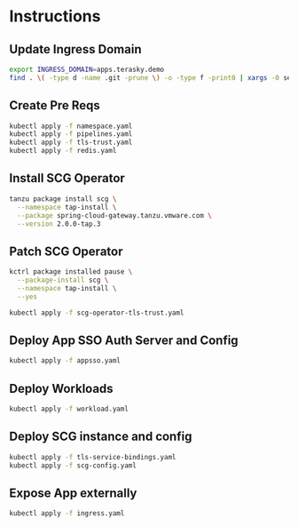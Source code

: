 # Instructions

## Update Ingress Domain
```bash
export INGRESS_DOMAIN=apps.terasky.demo
find . \( -type d -name .git -prune \) -o -type f -print0 | xargs -0 sed -i "s/tap-lab\.terasky\.demo/$INGRESS_DOMAIN/g"
```

## Create Pre Reqs
```bash
kubectl apply -f namespace.yaml
kubectl apply -f pipelines.yaml
kubectl apply -f tls-trust.yaml
kubectl apply -f redis.yaml
```

## Install SCG Operator
```bash
tanzu package install scg \
  --namespace tap-install \
  --package spring-cloud-gateway.tanzu.vmware.com \
  --version 2.0.0-tap.3
```
## Patch SCG Operator
```bash
kctrl package installed pause \
  --package-install scg \
  --namespace tap-install \
  --yes

kubectl apply -f scg-operator-tls-trust.yaml
```

## Deploy App SSO Auth Server and Config
```bash
kubectl apply -f appsso.yaml
```

## Deploy Workloads
```bash
kubectl apply -f workload.yaml
```

## Deploy SCG instance and config
```bash
kubectl apply -f tls-service-bindings.yaml
kubectl apply -f scg-config.yaml
```

## Expose App externally
```bash
kubectl apply -f ingress.yaml
```